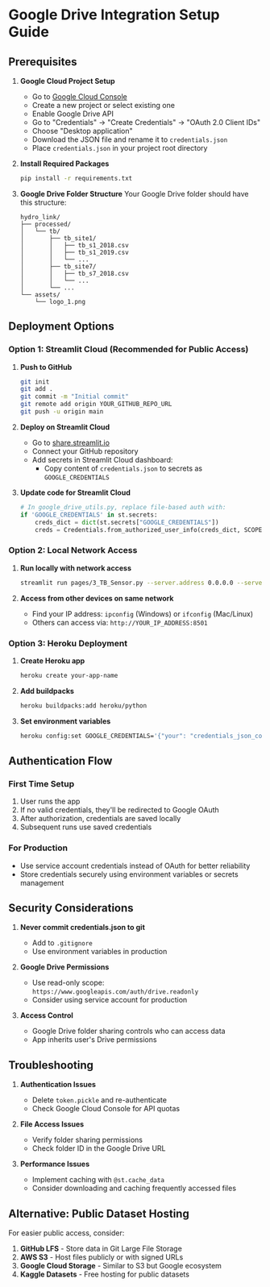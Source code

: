 # Google Drive Integration Setup Guide

## Prerequisites

1. **Google Cloud Project Setup**
   - Go to [Google Cloud Console](https://console.cloud.google.com/)
   - Create a new project or select existing one
   - Enable Google Drive API
   - Go to "Credentials" → "Create Credentials" → "OAuth 2.0 Client IDs"
   - Choose "Desktop application"
   - Download the JSON file and rename it to `credentials.json`
   - Place `credentials.json` in your project root directory

2. **Install Required Packages**
   ```bash
   pip install -r requirements.txt
   ```

3. **Google Drive Folder Structure**
   Your Google Drive folder should have this structure:
   ```
   hydro_link/
   ├── processed/
   │   └── tb/
   │       ├── tb_site1/
   │       │   ├── tb_s1_2018.csv
   │       │   ├── tb_s1_2019.csv
   │       │   └── ...
   │       ├── tb_site7/
   │       │   ├── tb_s7_2018.csv
   │       │   └── ...
   │       └── ...
   └── assets/
       └── logo_1.png
   ```

## Deployment Options

### Option 1: Streamlit Cloud (Recommended for Public Access)

1. **Push to GitHub**
   ```bash
   git init
   git add .
   git commit -m "Initial commit"
   git remote add origin YOUR_GITHUB_REPO_URL
   git push -u origin main
   ```

2. **Deploy on Streamlit Cloud**
   - Go to [share.streamlit.io](https://share.streamlit.io)
   - Connect your GitHub repository
   - Add secrets in Streamlit Cloud dashboard:
     - Copy content of `credentials.json` to secrets as `GOOGLE_CREDENTIALS`

3. **Update code for Streamlit Cloud**
   ```python
   # In google_drive_utils.py, replace file-based auth with:
   if 'GOOGLE_CREDENTIALS' in st.secrets:
       creds_dict = dict(st.secrets["GOOGLE_CREDENTIALS"])
       creds = Credentials.from_authorized_user_info(creds_dict, SCOPES)
   ```

### Option 2: Local Network Access

1. **Run locally with network access**
   ```bash
   streamlit run pages/3_TB_Sensor.py --server.address 0.0.0.0 --server.port 8501
   ```

2. **Access from other devices on same network**
   - Find your IP address: `ipconfig` (Windows) or `ifconfig` (Mac/Linux)
   - Others can access via: `http://YOUR_IP_ADDRESS:8501`

### Option 3: Heroku Deployment

1. **Create Heroku app**
   ```bash
   heroku create your-app-name
   ```

2. **Add buildpacks**
   ```bash
   heroku buildpacks:add heroku/python
   ```

3. **Set environment variables**
   ```bash
   heroku config:set GOOGLE_CREDENTIALS='{"your": "credentials_json_content"}'
   ```

## Authentication Flow

### First Time Setup
1. User runs the app
2. If no valid credentials, they'll be redirected to Google OAuth
3. After authorization, credentials are saved locally
4. Subsequent runs use saved credentials

### For Production
- Use service account credentials instead of OAuth for better reliability
- Store credentials securely using environment variables or secrets management

## Security Considerations

1. **Never commit credentials.json to git**
   - Add to `.gitignore`
   - Use environment variables in production

2. **Google Drive Permissions**
   - Use read-only scope: `https://www.googleapis.com/auth/drive.readonly`
   - Consider using service account for production

3. **Access Control**
   - Google Drive folder sharing controls who can access data
   - App inherits user's Drive permissions

## Troubleshooting

1. **Authentication Issues**
   - Delete `token.pickle` and re-authenticate
   - Check Google Cloud Console for API quotas

2. **File Access Issues**
   - Verify folder sharing permissions
   - Check folder ID in the Google Drive URL

3. **Performance Issues**
   - Implement caching with `@st.cache_data`
   - Consider downloading and caching frequently accessed files

## Alternative: Public Dataset Hosting

For easier public access, consider:

1. **GitHub LFS** - Store data in Git Large File Storage
2. **AWS S3** - Host files publicly or with signed URLs  
3. **Google Cloud Storage** - Similar to S3 but Google ecosystem
4. **Kaggle Datasets** - Free hosting for public datasets

